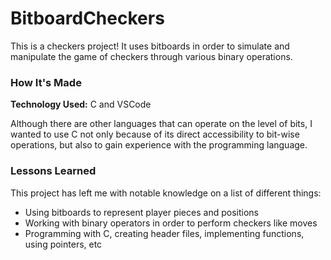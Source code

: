 # BitboardCheckers
This is a checkers project! It uses bitboards in order to simulate and manipulate the game of checkers through various binary operations.

### How It's Made
**Technology Used:** C and VSCode

Although there are other languages that can operate on the level of bits, I wanted to use C not only because of its direct accessibility to bit-wise operations, but also to gain experience with the programming language.

### Lessons Learned
This project has left me with notable knowledge on a list of different things:
- Using bitboards to represent player pieces and positions
- Working with binary operators in order to perform checkers like moves
- Programming with C, creating header files, implementing functions, using pointers, etc

